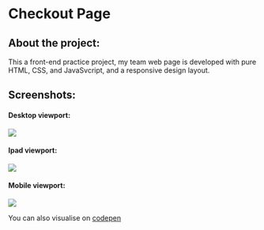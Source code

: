 # Checkout Page



## About the project:

This a front-end practice project, my team web page is developed with pure HTML, CSS, and JavaSvcript, and a responsive design layout.


## Screenshots:

#### Desktop viewport:

![](https://imgur.com/ZKNX735)


#### Ipad viewport:

![](https://imgur.com/SVwuZDZ)


#### Mobile viewport:

![](https://imgur.com/FBLnn5Y)


You can also visualise on [codepen](https://codepen.io/Boul3ez/full/abpMLZz)